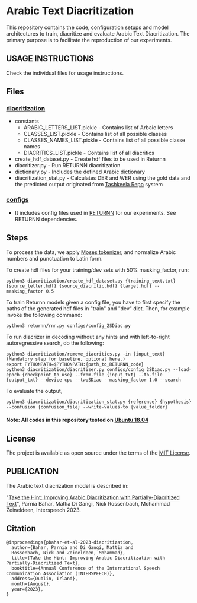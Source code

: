 # Arabic Text Diacritization

This repository contains the code, configuration setups and model architectures to train, diacritize and evaluate 
Arabic Text Diacritization. The primary purpose is to facilitate the reproduction of our experiments.


USAGE INSTRUCTIONS
------------------
Check the individual files for usage instructions.
## Files

### [diacritization](/diacritization)

- constants
  - ARABIC_LETTERS_LIST.pickle - Contains list of Arbaic letters
  - CLASSES_LIST.pickle - Contains list of all possible classes
  - CLASSES_NAMES_LIST.pickle - Contains list of all possible classe names
  - DIACRITICS_LIST.pickle - Contains list of all diacritics
- create_hdf_dataset.py - Create hdf files to be used in Returnn
- diacritizer.py - Run RETURNN diacritization
- dictionary.py - Includes the defined Arabic dictionary 
- diacritization_stat.py - Calculates DER and WER using the gold data and the predicted output originated from 
[Tashkeela Repo](https://github.com/AliOsm/arabic-text-diacritization/blob/master/helpers/diacritization_stat.py) system

### [configs](/configs)
- It includes config files used in [RETURNN](https://github.com/rwth-i6/returnn) for our experiments. See RETURNN dependencies.

## Steps
To process the data, we apply [Moses tokenizer](https://github.com/moses-smt/mosesdecoder/blob/master/scripts/tokenizer/tokenizer.perl), and normalize Arabic numbers and punctuation to Latin form.

To create hdf files for your training/dev sets with 50% masking_factor, run:

    python3 diacritization/create_hdf_dataset.py {training_text.txt} {source_letter.hdf} {source_diacritic.hdf} {target.hdf} --masking_factor 0.5 

To train Returnn models given a config file, you have to first specify the paths of the generated hdf files in "train" and "dev" dict. Then, for example invoke the following command:

    python3 returnn/rnn.py configs/config_2SDiac.py

To run diacrizer in decoding without any hints and with left-to-right autoregressive search, do the following:

    python3 diacritization/remove_diacritics.py -in {input_text} (Mandatory step for baseline, optional here.)
    export PYTHONPATH=$PYTHONPATH:{path_to_RETURNN_code}
    python3 diacritization/diacritizer.py configs/config_2SDiac.py --load-epoch {checkpoint_to_use} --from-file {input_txt} --to-file {output_txt} --device cpu --twoSDiac --masking_factor 1.0 --search

To evaluate the output,

    python3 diacritization/diacritization_stat.py {reference} {hypothesis} --confusion {confusion_file} --write-values-to {value_folder}


#### Note: All codes in this repository tested on [Ubuntu 18.04](http://releases.ubuntu.com/18.04)


## License
The project is available as open source under the terms of the [MIT License](https://opensource.org/licenses/MIT).


PUBLICATION
------------

The Arabic text diacrization model is described in:

"[Take the Hint: Improving Arabic Diacritization with Partially-Diacritized Text]()", 
Parnia Bahar, Mattia Di Gangi, Nick Rossenbach, Mohammad Zeineldeen, Interspeech 2023.

## Citation

```
@inproceedings{pbahar-et-al-2023-diacritization,
  author={Bahar, Parnia and Di Gangi, Mattia and 
  Rossenbach, Nick and Zeineldeen, Mohammad},
  title={Take the Hint: Improving Arabic Diacritization with Partially-Diacritized Text},
  booktitle={Annual Conference of the International Speech Communication Association (INTERSPEECH)},
  address={Dublin, Irland},
  month={August},
  year={2023},
}
```
